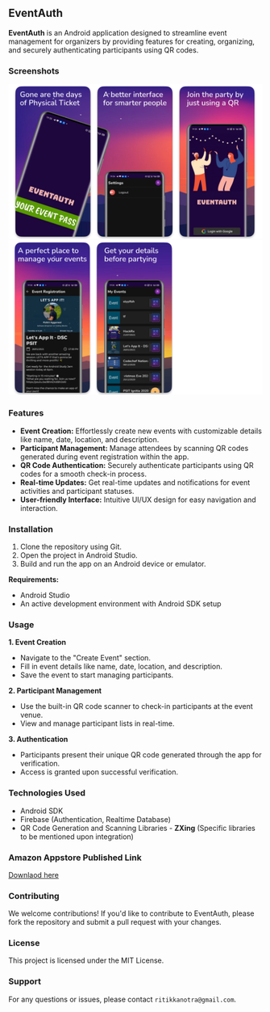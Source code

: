 ## EventAuth

**EventAuth** is an Android application designed to streamline event management for organizers by providing features for creating, organizing, and securely authenticating participants using QR codes.

### Screenshots

![Image 1](external_resources/app_sc/img_1.png)
![Image 2](external_resources/app_sc/img_2.png)


### Features

* **Event Creation:** Effortlessly create new events with customizable details like name, date, location, and description.
* **Participant Management:** Manage attendees by scanning QR codes generated during event registration within the app.
* **QR Code Authentication:** Securely authenticate participants using QR codes for a smooth check-in process.
* **Real-time Updates:** Get real-time updates and notifications for event activities and participant statuses.
* **User-friendly Interface:** Intuitive UI/UX design for easy navigation and interaction.

### Installation

1. Clone the repository using Git.
2. Open the project in Android Studio.
3. Build and run the app on an Android device or emulator.

**Requirements:**

* Android Studio
* An active development environment with Android SDK setup

### Usage

**1. Event Creation**

* Navigate to the "Create Event" section.
* Fill in event details like name, date, location, and description.
* Save the event to start managing participants.

**2. Participant Management**

* Use the built-in QR code scanner to check-in participants at the event venue.
* View and manage participant lists in real-time.

**3. Authentication**

* Participants present their unique QR code generated through the app for verification.
* Access is granted upon successful verification.

### Technologies Used

* Android SDK
* Firebase (Authentication, Realtime Database)
* QR Code Generation and Scanning Libraries - **ZXing** (Specific libraries to be mentioned upon integration)

### Amazon Appstore Published Link

[Downlaod here](https://www.amazon.com/dp/B0DVRKNR3Q/ref=apps_sf_sta)

### Contributing

We welcome contributions! If you'd like to contribute to EventAuth, please fork the repository and submit a pull request with your changes.

### License

This project is licensed under the MIT License.

### Support

For any questions or issues, please contact `ritikkanotra@gmail.com`.

